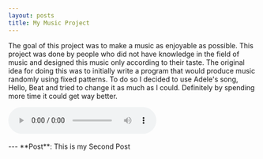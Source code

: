 ```yaml
---
layout: posts
title: My Music Project
---
```

The goal of this project was to make a music as enjoyable as possible. This project was done by people who did not have knowledge in the field of music and designed this music only according to their taste.
The original idea for doing this was to initially write a program that would produce music randomly using fixed patterns.
To do so I decided to use Adele's song, Hello, Beat and tried to change it as much as I could.
Definitely by spending more time it could get way better.

<audio controls>
    <source src="Mywebsite\assets\Musics\SonicPi.wav" type = "audio/mp3">
</audio>
<br><br>
---
**Post**: This is my Second Post